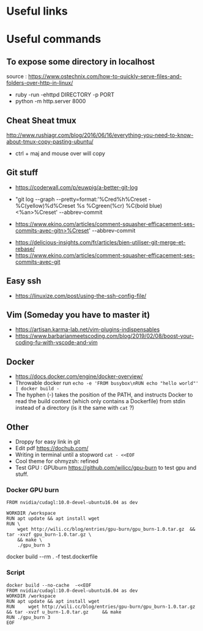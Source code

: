 # Useful links

# Useful commands

## To expose some directory in localhost

source : https://www.ostechnix.com/how-to-quickly-serve-files-and-folders-over-http-in-linux/

- ruby -run -ehttpd DIRECTORY -p PORT
- python -m http.server 8000

## Cheat Sheat tmux

http://www.rushiagr.com/blog/2016/06/16/everything-you-need-to-know-about-tmux-copy-pasting-ubuntu/

- ctrl + maj and mouse over will copy

## Git stuff

- https://coderwall.com/p/euwpig/a-better-git-log

- "git log --graph --pretty=format:'%Cred%h%Creset -%C(yellow)%d%Creset %s %Cgreen(%cr) %C(bold blue)<%an>%Creset' --abbrev-commit

- https://www.ekino.com/articles/comment-squasher-efficacement-ses-commits-avec-gitn>%Creset' --abbrev-commit

* https://delicious-insights.com/fr/articles/bien-utiliser-git-merge-et-rebase/
* https://www.ekino.com/articles/comment-squasher-efficacement-ses-commits-avec-git

## Easy ssh

- https://linuxize.com/post/using-the-ssh-config-file/

## Vim (Someday you have to master it)

- https://artisan.karma-lab.net/vim-plugins-indispensables
- https://www.barbarianmeetscoding.com/blog/2019/02/08/boost-your-coding-fu-with-vscode-and-vim

## Docker

- https://docs.docker.com/engine/docker-overview/
- Throwable docker run `echo -e 'FROM busybox\nRUN echo "hello world"' | docker build -`
- The hyphen (-) takes the position of the PATH, and instructs Docker to read the build context (which only contains a Dockerfile) from stdin instead of a directory (is it the same with `cat` ?)

## Other

- Droppy for easy link in git
- Edit pdf https://dochub.com/
- Writing in terminal until a stopword `cat - <<EOF`
- Cool theme for ohmyzsh: refined
- Test GPU : GPUburn https://github.com/wilicc/gpu-burn to test gpu and stuff.

### Docker GPU burn

```docker
FROM nvidia/cudagl:10.0-devel-ubuntu16.04 as dev

WORKDIR /workspace
RUN apt update && apt install wget
RUN \
    wget http://wili.cc/blog/entries/gpu-burn/gpu_burn-1.0.tar.gz  && tar -xvzf gpu_burn-1.0.tar.gz \
    && make \
    ./gpu_burn 3
```

docker build --rm . -f test.dockerfile

### Script

```docker
docker build --no-cache  -<<EOF
FROM nvidia/cudagl:10.0-devel-ubuntu16.04 as dev
WORKDIR /workspace
RUN apt update && apt install wget
RUN     wget http://wili.cc/blog/entries/gpu-burn/gpu_burn-1.0.tar.gz  && tar -xvzf u_burn-1.0.tar.gz     && make
RUN ./gpu_burn 3
EOF
```
